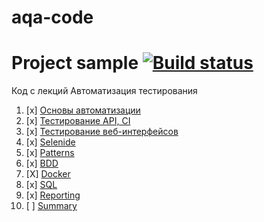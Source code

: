 # aqa-code

# Project sample [![Build status](https://ci.appveyor.com/api/projects/status/5mhw1p3j9vxlxtt3?svg=true)](https://ci.appveyor.com/project/Marina/homework-api-ci-2)
Код с лекций Автоматизация тестирования

1. [x] [Основы автоматизации](basics/)
1. [x] [Тестирование API, CI](api-ci/)
1. [x] [Тестирование веб-интерфейсов](web/)
1. [x] [Selenide](selenide/)
1. [x] [Patterns](patterns/)
1. [x] [BDD](bdd/)
1. [X] [Docker](docker/)
1. [x] [SQL](sql/)
1. [x] [Reporting](reporting/)
1. [ ] [Summary](summary/)

